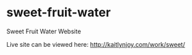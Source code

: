 # sweet-fruit-water
Sweet Fruit Water Website

Live site can be viewed here: http://kaitlynjoy.com/work/sweet/

